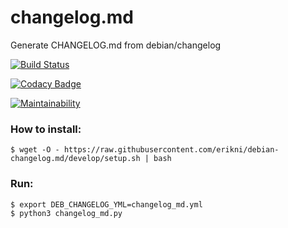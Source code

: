 # changelog.md
 Generate CHANGELOG.md from debian/changelog

[![Build Status](https://travis-ci.org/erikni/debian-changelog.md.svg?branch=develop)](https://travis-ci.org/erikni/debian-changelog.md)

[![Codacy Badge](https://api.codacy.com/project/badge/Grade/fed757b5a2074617906ffca343e30978)](https://www.codacy.com/manual/erikni/debian-changelog.md?utm_source=github.com&amp;utm_medium=referral&amp;utm_content=erikni/debian-changelog.md&amp;utm_campaign=Badge_Grade)

[![Maintainability](https://api.codeclimate.com/v1/badges/310ca4ea8facca60c1c4/maintainability)](https://codeclimate.com/github/erikni/debian-changelog.md/maintainability)


### How to install:
```
$ wget -O - https://raw.githubusercontent.com/erikni/debian-changelog.md/develop/setup.sh | bash
```

### Run:

```
$ export DEB_CHANGELOG_YML=changelog_md.yml 
$ python3 changelog_md.py
```
